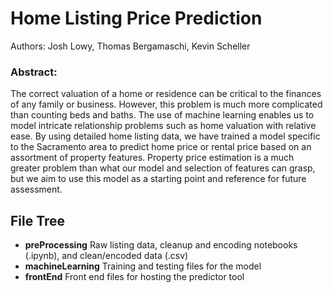 # Home Listing Price Prediction
Authors: Josh Lowy, Thomas Bergamaschi, Kevin Scheller

### Abstract:
The correct valuation of a home or residence can be critical to the finances of any family or business.  However, this problem is much
more complicated than counting beds and baths.  The use of machine learning enables us to model intricate relationship problems such
as home valuation with relative ease.  By using detailed home listing data, we have trained a model specific to the Sacramento area to
predict home price or rental price based on an assortment of property features.  Property price estimation is a much greater problem
than what our model and selection of features can grasp, but we aim to use this model as a starting point and reference for future
assessment.

## File Tree
- **preProcessing**
  Raw listing data, cleanup and encoding notebooks (.ipynb), and clean/encoded data (.csv)
- **machineLearning**
  Training and testing files for the model
- **frontEnd**
  Front end files for hosting the predictor tool
